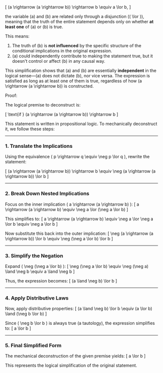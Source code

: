 \[
(a \rightarrow (a \rightarrow b)) \rightarrow b \equiv a \lor b,
\]

the variable \(a\) and \(b\) are related only through a disjunction (\( \lor \)), meaning that the truth of the entire statement depends only on whether **at least one** of \(a\) or \(b\) is true. 

This means:

1. The truth of \(b\) is **not influenced** by the specific structure of the conditional implications in the original expression.
2. \(a\) could independently contribute to making the statement true, but it doesn't control or affect \(b\) in any causal way.

This simplification shows that \(a\) and \(b\) are essentially **independent** in the logical sense—\(a\) does not dictate \(b\), nor vice versa. The expression is satisfied as long as at least one of them is true, regardless of how \(a \rightarrow (a \rightarrow b)\) is constructed.

Proof:

The logical premise to deconstruct is: 

\[
\text{if } (a \rightarrow (a \rightarrow b)) \rightarrow b
\]

This statement is written in propositional logic. To mechanically deconstruct it, we follow these steps:

---

### **1. Translate the Implications**
Using the equivalence \( p \rightarrow q \equiv \neg p \lor q \), rewrite the statement:

\[
(a \rightarrow (a \rightarrow b)) \rightarrow b \equiv \neg (a \rightarrow (a \rightarrow b)) \lor b
\]

---

### **2. Break Down Nested Implications**
Focus on the inner implication \( a \rightarrow (a \rightarrow b) \):
\[
a \rightarrow (a \rightarrow b) \equiv \neg a \lor (\neg a \lor b)
\]

This simplifies to:
\[
a \rightarrow (a \rightarrow b) \equiv \neg a \lor \neg a \lor b \equiv \neg a \lor b
\]

Now substitute this back into the outer implication:
\[
\neg (a \rightarrow (a \rightarrow b)) \lor b \equiv \neg (\neg a \lor b) \lor b
\]

---

### **3. Simplify the Negation**
Expand \( \neg (\neg a \lor b) \):
\[
\neg (\neg a \lor b) \equiv \neg (\neg a) \land \neg b \equiv a \land \neg b
\]

Thus, the expression becomes:
\[
(a \land \neg b) \lor b
\]

---

### **4. Apply Distributive Laws**
Now, apply distributive properties:
\[
(a \land \neg b) \lor b \equiv (a \lor b) \land (\neg b \lor b)
\]

Since \( \neg b \lor b \) is always true (a tautology), the expression simplifies to:
\[
a \lor b
\]

---

### **5. Final Simplified Form**
The mechanical deconstruction of the given premise yields:
\[
a \lor b
\]

This represents the logical simplification of the original statement.
